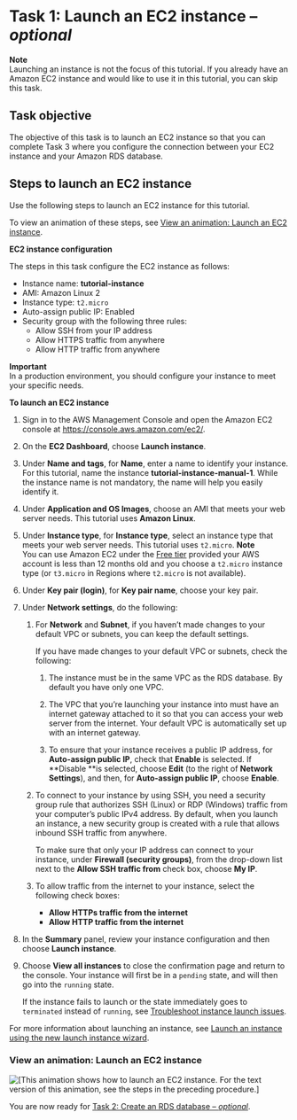 # Task 1: Launch an EC2 instance – *optional*<a name="option3-task1-launch-ec2-instance"></a>

**Note**  
Launching an instance is not the focus of this tutorial\. If you already have an Amazon EC2 instance and would like to use it in this tutorial, you can skip this task\.

## Task objective<a name="option3-task1-launch-ec2-instance-task-objective"></a>

The objective of this task is to launch an EC2 instance so that you can complete Task 3 where you configure the connection between your EC2 instance and your Amazon RDS database\.

## Steps to launch an EC2 instance<a name="option3-task1-launch-ec2-instance-steps"></a>

Use the following steps to launch an EC2 instance for this tutorial\.

To view an animation of these steps, see [View an animation: Launch an EC2 instance](#option3-launch-ec2-instance-animation)\.

**EC2 instance configuration**

The steps in this task configure the EC2 instance as follows:
+ Instance name: **tutorial\-instance**
+ AMI: Amazon Linux 2
+ Instance type: `t2.micro`
+ Auto\-assign public IP: Enabled 
+ Security group with the following three rules:
  + Allow SSH from your IP address
  + Allow HTTPS traffic from anywhere
  + Allow HTTP traffic from anywhere

**Important**  
In a production environment, you should configure your instance to meet your specific needs\.

**To launch an EC2 instance**

1. Sign in to the AWS Management Console and open the Amazon EC2 console at [https://console\.aws\.amazon\.com/ec2/](https://console.aws.amazon.com/ec2/)\.

1. On the **EC2 Dashboard**, choose **Launch instance**\.

1. Under **Name and tags**, for **Name**, enter a name to identify your instance\. For this tutorial, name the instance **tutorial\-instance\-manual\-1**\. While the instance name is not mandatory, the name will help you easily identify it\.

1. Under **Application and OS Images**, choose an AMI that meets your web server needs\. This tutorial uses **Amazon Linux**\.

1. Under **Instance type**, for **Instance type**, select an instance type that meets your web server needs\. This tutorial uses `t2.micro`\.
**Note**  
You can use Amazon EC2 under the [Free tier](http://aws.amazon.com/free) provided your AWS account is less than 12 months old and you choose a `t2.micro` instance type \(or `t3.micro` in Regions where `t2.micro` is not available\)\.

1. Under **Key pair \(login\)**, for **Key pair name**, choose your key pair\.

1. Under **Network settings**, do the following:

   1. For **Network** and **Subnet**, if you haven’t made changes to your default VPC or subnets, you can keep the default settings\. 

      If you have made changes to your default VPC or subnets, check the following:

      1. The instance must be in the same VPC as the RDS database\. By default you have only one VPC\.

      1. The VPC that you’re launching your instance into must have an internet gateway attached to it so that you can access your web server from the internet\. Your default VPC is automatically set up with an internet gateway\.

      1. To ensure that your instance receives a public IP address, for **Auto\-assign public IP**, check that **Enable** is selected\. If **Disable **is selected, choose **Edit** \(to the right of **Network Settings**\), and then, for **Auto\-assign public IP**, choose **Enable**\.

   1. To connect to your instance by using SSH, you need a security group rule that authorizes SSH \(Linux\) or RDP \(Windows\) traffic from your computer’s public IPv4 address\. By default, when you launch an instance, a new security group is created with a rule that allows inbound SSH traffic from anywhere\.

      To make sure that only your IP address can connect to your instance, under **Firewall \(security groups\)**, from the drop\-down list next to the **Allow SSH traffic from** check box, choose **My IP**\.

   1. To allow traffic from the internet to your instance, select the following check boxes:
      + **Allow HTTPs traffic from the internet**
      + **Allow HTTP traffic from the internet**

1. In the **Summary** panel, review your instance configuration and then choose **Launch instance**\.

1. Choose **View all instances** to close the confirmation page and return to the console\. Your instance will first be in a `pending` state, and will then go into the `running` state\. 

   If the instance fails to launch or the state immediately goes to `terminated` instead of `running`, see [Troubleshoot instance launch issues](troubleshooting-launch.md)\.

For more information about launching an instance, see [Launch an instance using the new launch instance wizard](ec2-launch-instance-wizard.md)\.

### View an animation: Launch an EC2 instance<a name="option3-launch-ec2-instance-animation"></a>

![\[This animation shows how to launch an EC2 instance. For the text version of this animation, see the steps in the preceding procedure.\]](http://docs.aws.amazon.com/AWSEC2/latest/WindowsGuide/images/tutorial-launch-instance.gif)

You are now ready for [Task 2: Create an RDS database – *optional*](option3-task2-create-rds-database.md)\.